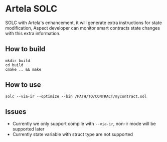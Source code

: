 # Artela SOLC

SOLC with Artela's enhancement, it will generate extra instructions for state modification, Aspect developer can monitor smart contracts state changes with this extra information. 

## How to build

```
mkdir build
cd build
cmake .. && make
```

## How to use

```
solc --via-ir --optimize --bin /PATH/TO/CONTRACT/mycontract.sol
```

## Issues

- Currently we only support compile with `--via-ir`, non-ir mode will be supported later
- Currently state variable with struct type are not supported

